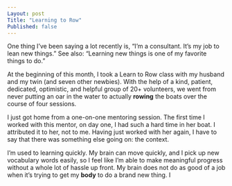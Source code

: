 ```yaml
---
Layout: post
Title: "Learning to Row"
Published: false
---
```


One thing I’ve been saying a lot recently is, “I’m a consultant. It’s my job to lean new things.” See also: “Learning new things is one of my favorite things to do.”

At the beginning of this month, I took a Learn to Row class with my husband and my twin (and seven other newbies). With the help of a kind, patient, dedicated, optimistic, and helpful group of 20+ volunteers, we went from never putting an oar in the water to actually **rowing** the boats over the course of four sessions. 

I just got home from a one-on-one mentoring session. The first time I worked with this mentor, on day one, I had such a hard time in her boat. I attributed it to her, not to me. Having just worked with her again, I have to say that there was something else going on: the context. 

I’m used to learning quickly. My brain can move quickly, and I pick up new vocabulary words easily, so I feel like I’m able to make meaningful progress without a whole lot of hassle up front. My brain does not do as good of a job when it’s trying to get my **body** to do a brand new thing. I 